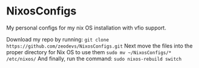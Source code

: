 # NixosConfigs
My personal configs for my nix OS installation with vfio support.

Download my repo by running:
`
git clone https://github.com/zeodevs/NixosConfigs.git
`
Next move the files into the proper directory for Nix OS to use them
`
sudo mv ~/NixosConfigs/* /etc/nixos/
`
And finally, run the command:
`
sudo nixos-rebuild switch
`
